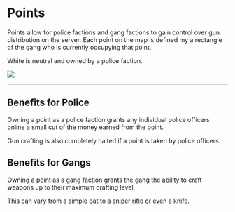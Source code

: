 # Points

Points allow for police factions and gang factions to gain control over gun distribution on the server. Each point on the map is defined my a rectangle of the gang who is currently occupying that point.

White is neutral and owned by a police faction.

![](https://i.imgur.com/gPTrQtw.jpg)

---

## Benefits for Police
Owning a point as a police faction grants any individual police officers online a small cut of the money earned from the point.

Gun crafting is also completely halted if a point is taken by police officers.

## Benefits for Gangs
Owning a point as a gang faction grants the gang the ability to craft weapons up to their maximum crafting level.

This can vary from a simple bat to a sniper rifle or even a knife.
